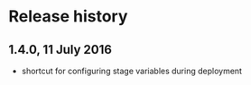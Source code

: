 # Release history

## 1.4.0, 11 July 2016

- shortcut for configuring stage variables during deployment

